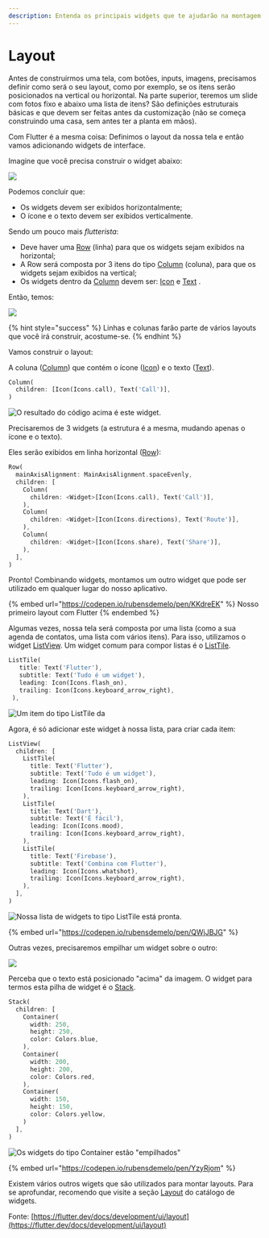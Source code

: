 ```yaml
---
description: Entenda os principais widgets que te ajudarão na montagem da sua interface.
---
```


# Layout

Antes de construirmos uma tela, com botões, inputs, imagens, precisamos definir como será o seu layout, como por exemplo, se os itens serão posicionados na vertical ou horizontal. Na parte superior, teremos um slide com fotos fixo e abaixo uma lista de itens? São definições estruturais básicas e que devem ser feitas antes da customização (não se começa construindo uma casa, sem antes ter a planta em mãos).

Com Flutter é a mesma coisa: Definimos o layout da nossa tela e então vamos adicionando widgets de interface.

Imagine que você precisa construir o widget abaixo:

![](../.gitbook/assets/flutter-layout.png)

Podemos concluir que:

* Os widgets devem ser exibidos horizontalmente;
* O ícone e o texto devem ser exibidos verticalmente.

Sendo um pouco mais _flutterista_:

* Deve haver uma [Row](https://api.flutter.dev/flutter/widgets/Row-class.html) (linha) para que os widgets sejam exibidos na horizontal;
* A Row será composta por 3 itens do tipo [Column](https://api.flutter.dev/flutter/widgets/Column-class.html) (coluna), para que os widgets sejam exibidos na vertical;
* Os widgets dentro da [Column](https://api.flutter.dev/flutter/widgets/Column-class.html) devem ser: [Icon](https://api.flutter.dev/flutter/widgets/Icon-class.html) e [Text](https://api.flutter.dev/flutter/widgets/Text-class.html) .&#x20;

Então, temos:

![](../.gitbook/assets/flutter-layout-2.png)

{% hint style="success" %}
Linhas e colunas farão parte de vários layouts que você irá construir, acostume-se.
{% endhint %}

Vamos construir o layout:

A coluna ([Column](https://api.flutter.dev/flutter/widgets/Column-class.html)) que contém o ícone ([Icon](https://api.flutter.dev/flutter/widgets/Icon-class.html)) e o texto ([Text](https://api.flutter.dev/flutter/dart-html/Text-class.html)).

```dart
Column(
  children: [Icon(Icons.call), Text('Call')],
)
```

![O resultado do código acima é este widget.](../.gitbook/assets/screen-shot-2020-05-18-at-19.43.36.png)

Precisaremos de 3 widgets (a estrutura é a mesma, mudando apenas o ícone e o texto).

Eles serão exibidos em linha horizontal ([Row](https://api.flutter.dev/flutter/widgets/Row-class.html)):

```dart
Row(
  mainAxisAlignment: MainAxisAlignment.spaceEvenly,
  children: [
    Column(
      children: <Widget>[Icon(Icons.call), Text('Call')],
    ),
    Column(
      children: <Widget>[Icon(Icons.directions), Text('Route')],
    ),
    Column(
      children: <Widget>[Icon(Icons.share), Text('Share')],
    ),
  ],
)
```

Pronto! Combinando widgets, montamos um outro widget que pode ser utilizado em qualquer lugar do nosso aplicativo.

{% embed url="https://codepen.io/rubensdemelo/pen/KKdreEK" %}
Nosso primeiro layout com Flutter
{% endembed %}

Algumas vezes, nossa tela será composta por uma lista (como a sua agenda de contatos, uma lista com vários itens). Para isso, utilizamos o widget [ListView](https://api.flutter.dev/flutter/widgets/ListView-class.html). Um widget comum para compor listas é o [ListTile](https://api.flutter.dev/flutter/material/ListTile-class.html).

```dart
ListTile(
   title: Text('Flutter'),
   subtitle: Text('Tudo é um widget'),
   leading: Icon(Icons.flash_on),
   trailing: Icon(Icons.keyboard_arrow_right),
 ),
```

![Um item do tipo ListTile da ](../.gitbook/assets/listtile.png)

Agora, é só adicionar este widget à nossa lista, para criar cada item:

```dart
ListView(
  children: [
    ListTile(
      title: Text('Flutter'),
      subtitle: Text('Tudo é um widget'),
      leading: Icon(Icons.flash_on),
      trailing: Icon(Icons.keyboard_arrow_right),
    ),
    ListTile(
      title: Text('Dart'),
      subtitle: Text('É fácil'),
      leading: Icon(Icons.mood),
      trailing: Icon(Icons.keyboard_arrow_right),
    ),
    ListTile(
      title: Text('Firebase'),
      subtitle: Text('Combina com Flutter'),
      leading: Icon(Icons.whatshot),
      trailing: Icon(Icons.keyboard_arrow_right),
    ),
  ],
)
```

![Nossa lista de widgets to tipo ListTile está pronta.](../.gitbook/assets/listview.png)

{% embed url="https://codepen.io/rubensdemelo/pen/QWjJBJG" %}

Outras vezes, precisaremos empilhar um widget sobre o outro:

![](../.gitbook/assets/flutter-layout-3.png)

Perceba que o texto está posicionado "acima" da imagem. O widget para termos esta pilha de widget é o [Stack](https://api.flutter.dev/flutter/widgets/Stack-class.htmlhttps://api.flutter.dev/flutter/widgets/Stack-class.html).

```dart
Stack(
  children: [
    Container(
      width: 250,
      height: 250,
      color: Colors.blue,
    ),
    Container(
      width: 200,
      height: 200,
      color: Colors.red,
    ),
    Container(
      width: 150,
      height: 150,
      color: Colors.yellow,
    )
  ],
)
```

![Os widgets do tipo Container estão "empilhados"](../.gitbook/assets/stack.png)

{% embed url="https://codepen.io/rubensdemelo/pen/YzyRjom" %}

Existem vários outros wigets que são utilizados para montar layouts. Para se aprofundar, recomendo que visite a seção [Layout](https://flutter.dev/docs/development/ui/widgets/layout) do catálogo de widgets.

Fonte: [https://flutter.dev/docs/development/ui/layout](https://flutter.dev/docs/development/ui/layout)
